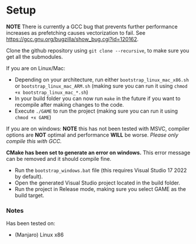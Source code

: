 # Setup
**NOTE** There is currently a GCC bug that prevents further performance increases
as prefetching causes vectorization to fail. See https://gcc.gnu.org/bugzilla/show_bug.cgi?id=120162.

Clone the github repository using `git clone --recursive`, to make sure you get all the submodules.

If you are on Linux/Mac:
* Depending on your architecture, run either `bootstrap_linux_mac_x86.sh` or `bootstrap_linux_mac_ARM.sh` (making sure you can run it using `chmod +x bootstrap_linux_mac_*.sh`)
* In your build folder you can now run `make` in the future if you want to recompile after making changes to the code.
* Execute `./GAME` to run the project (making sure you can run it using `chmod +x GAME`)

If you are on windows:
**NOTE** this has not been tested with MSVC, compiler options are **NOT** optimal
and performance **WILL** be worse. *Please only compile this with GCC.*

**CMake has been set to generate an error on windows.** This error message can be removed
and it should compile fine.

* Run the `bootstrap_windows.bat` file (this requires Visual Studio 17 2022 by default).
* Open the generated Visual Studio project located in the build folder.
* Run the project in Release mode, making sure you select GAME as the build target.


### Notes
Has been tested on:
* (Manjaro) Linux x86
